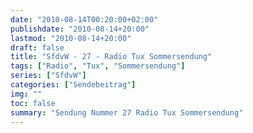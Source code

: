 ```yaml
---
date: "2010-08-14T00:20:00+02:00"
publishdate: "2010-08-14+20:00"
lastmod: "2010-08-14+20:00"
draft: false
title: "SfdvW - 27 - Radio Tux Sommersendung"
tags: ["Radio", "Tux", "Sommersendung"]
series: ["SfdvW"]
categories: ["Sendebeitrag"]
img: ""
toc: false
summary: "Sendung Nummer 27 Radio Tux Sommersendung"
---
```


<div id="example"></div>
<script src="https://cdn.podlove.org/web-player/embed.js"></script>

<script>
  podlovePlayer('#example', '/blog/sfdvw27.json');
</script>
